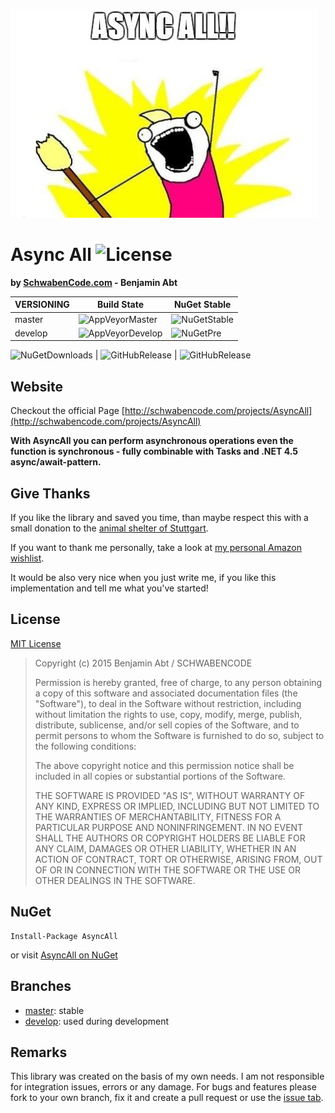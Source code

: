 ![AsyncAll](_content/asyncall.logo.jpg)
# Async All ![License](https://img.shields.io/github/license/SchwabenCode/AsyncAll.png?style=flat-square)
**by [SchwabenCode.com](http://www.schwabencode.com) - Benjamin Abt**

| **VERSIONING** | Build State | NuGet Stable |
|---|---|---|
| master | ![AppVeyorMaster](https://img.shields.io/appveyor/ci/BenjaminAbt/AsyncAll/master.png?style=flat-square) | ![NuGetStable](https://img.shields.io/nuget/v/AsyncAll.png?style=flat-square)  |
| develop | ![AppVeyorDevelop](https://img.shields.io/appveyor/ci/BenjaminAbt/AsyncAll/develop.png?style=flat-square) | ![NuGetPre](https://img.shields.io/nuget/vpre/AsyncAll.png?style=flat-square) |

![NuGetDownloads](https://img.shields.io/nuget/dt/AsyncAll.png?style=flat-square) | ![GitHubRelease](https://img.shields.io/github/release/SchwabenCode/AsyncAll.png?style=flat-square) | ![GitHubRelease](https://img.shields.io/github/issues/SchwabenCode/AsyncAll.png?style=flat-square)

## Website
Checkout the official Page [http://schwabencode.com/projects/AsyncAll](http://schwabencode.com/projects/AsyncAll)

**With AsyncAll you can perform asynchronous operations even the function is synchronous - fully combinable with Tasks and .NET 4.5 async/await-pattern.**

## Give Thanks

If you like the library and saved you time, than maybe respect this with a small donation to the [animal shelter of Stuttgart](http://www.tierheim-stuttgart.de/).

If you want to thank me personally, take a look at [my personal Amazon wishlist](http://www.amazon.de/gp/registry/wishlist/H6KLKT7UMI7Z/).

It would be also very nice when you just write me, if you like this implementation and tell me what you've started!

## License
[MIT License](LICENSE.md)

> Copyright (c) 2015 Benjamin Abt / SCHWABENCODE
> 
> Permission is hereby granted, free of charge, to any person obtaining a copy of this software and associated documentation files (the "Software"), to deal in the Software without restriction, including without limitation the rights to use, copy, modify, merge, publish, distribute, sublicense, and/or sell copies of the Software, and to permit persons to whom the Software is furnished to do so, subject to the following conditions:
> 
> The above copyright notice and this permission notice shall be included in all copies or substantial portions of the Software.
> 
> THE SOFTWARE IS PROVIDED "AS IS", WITHOUT WARRANTY OF ANY KIND, EXPRESS OR IMPLIED, INCLUDING BUT NOT LIMITED TO THE WARRANTIES OF MERCHANTABILITY, FITNESS FOR A PARTICULAR PURPOSE AND NONINFRINGEMENT. IN NO EVENT SHALL THE AUTHORS OR COPYRIGHT HOLDERS BE LIABLE FOR ANY CLAIM, DAMAGES OR OTHER LIABILITY, WHETHER IN AN ACTION OF CONTRACT, TORT OR OTHERWISE, ARISING FROM, OUT OF OR IN CONNECTION WITH THE SOFTWARE OR THE USE OR OTHER DEALINGS IN THE SOFTWARE.

## NuGet
```
Install-Package AsyncAll
```
or visit [AsyncAll on NuGet](https://www.nuget.org/packages/AsyncAll/)

## Branches
- [master](https://github.com/SchwabenCode/AsyncAll/tree/master): stable
- [develop](https://github.com/SchwabenCode/AsyncAll/tree/develop): used during development

## Remarks
This library was created on the basis of my own needs. I am not responsible for integration issues, errors or any damage.
For bugs and features please fork to your own branch, fix it and create a pull request or use the [issue tab](https://github.com/SchwabenCode/AsyncAll/issues).
